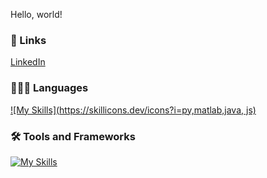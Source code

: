 Hello, world! 


### 🔗 Links
[LinkedIn](https://www.linkedin.com/in/nbkurian/)


### 👨🏼‍💻 Languages

[![My Skills](https://skillicons.dev/icons?i=py,matlab,java, js)](https://skillicons.dev)




### 🛠 Tools and Frameworks
[![My Skills](https://skillicons.dev/icons?i=vscode)](https://skillicons.dev)
